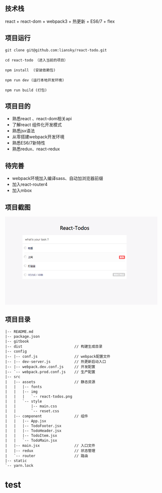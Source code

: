## 技术栈
react + react-dom + webpack3 + 热更新 + ES6/7 + flex

## 项目运行
```
git clone git@github.com:liansky/react-todo.git  

cd react-todo （进入当前的项目）

npm install  (安装依赖包)

npm run dev (运行本地开发环境)

npm run build (打包)

```

## 项目目的
* 熟悉react 、react-dom相关api
* 了解react 组件化开发模式
* 熟悉jsx语法
* 从零搭建webpack开发环境
* 熟悉ES6/7新特性
* 熟悉redux、react-redux

## 待完善
* webpack环境加入编译sass、自动加浏览器前缀
* 加入react-router4
* 加入mbox

## 项目截图
![效果图](./src/assets/img/react-todos.png)

## 项目目录
```
|-- README.md
|-- package.json
|-- gitbook
|-- dist                        // 构建生成目录
|-- config                      
|-- |-- conf.js                 // webpack配置文件            
|-- |-- dev-server.js           // 热更新启动入口       
|-- |-- webpack.dev.conf.js     // 开发配置
|-- `-- webpack.prod.conf.js    // 生产配置
|-- src                         
|   |-- assets                  // 静态资源
|   |   |-- fonts
|   |   |-- img
|   |   |   `-- react-todos.png
|   |   `-- style
|   |       |-- main.css
|   |       `-- reset.css
|   |-- component               // 组件
|   |   |-- App.jsx             
|   |   |-- TodoFooter.jsx
|   |   |-- TodoHeader.jsx
|   |   |-- TodoItem.jsx
|   |   `-- TodoMain.jsx
|   |-- main.jsx                // 入口文件
|   |-- redux                   // 状态管理
|   `-- router                  // 路由
|-- static
`-- yarn.lock

```


# test